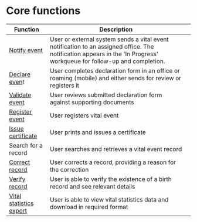 # Core functions

| Function                                                                                   | Description                                                                                                                                                           |   |
| ------------------------------------------------------------------------------------------ | --------------------------------------------------------------------------------------------------------------------------------------------------------------------- | - |
| [Notify event](functional-architecture/core-functions/notify.md)                           | User or external system sends a vital event notification to an assigned office. The notification appears in the 'In Progress' workqueue for follow-up and completion. |   |
| [Declare even](functional-architecture/core-functions/declare-an-event.md)t                | User completes declaration form in an office or roaming (mobile) and either sends for review or registers it                                                          |   |
| [Validate event](function-architecture/core-functions/validate-event.md)                   | User reviews submitted declaration form against supporting documents                                                                                                  |   |
| [Register event](function-architecture/core-functions/register-event.md)                   | User registers vital event                                                                                                                                            |   |
| [Issue certificate](function-architecture/core-functions/issue-a-certificate.md)           | User prints and issues a certificate                                                                                                                                  |   |
| Search for a record                                                                        | User searches and retrieves a vital event record                                                                                                                      |   |
| [Correct record](functional-architecture/core-functions/function-3.md)                     | User corrects a record, providing a reason for the correction                                                                                                         |   |
| [Verify record](function-architecture/core-functions/verify-record.md)                     | User is able to verify the existence of a birth record and see relevant details                                                                                       |   |
| [Vital statistics export](function-architecture/core-functions/vital-statistics-export.md) | User is able to view vital statistics data and download in required format                                                                                            |   |
